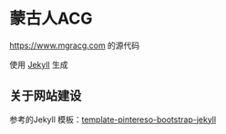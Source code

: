 # 蒙古人ACG

https://www.mgracg.com 的源代码

使用 [Jekyll](https://github.com/jekyll/jekyll) 生成

## 关于网站建设

参考的Jekyll 模板：[template-pintereso-bootstrap-jekyll](https://wowthemesnet.github.io/template-pintereso-bootstrap-jekyll/index.html)
